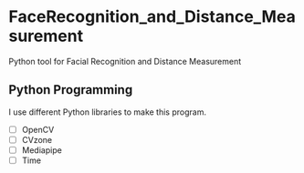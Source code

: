 # FaceRecognition_and_Distance_Measurement
Python tool for Facial Recognition and Distance Measurement

## Python Programming
I use different Python libraries to make this program.
- [ ] OpenCV
- [ ] CVzone
- [ ] Mediapipe
- [ ] Time
